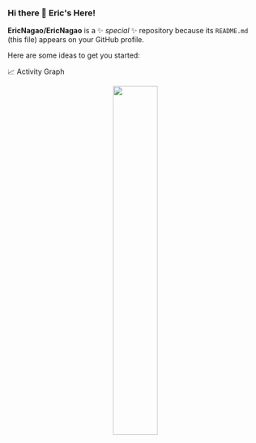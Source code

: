 ### Hi there 👋 Eric's Here!

**EricNagao/EricNagao** is a ✨ _special_ ✨ repository because its `README.md` (this file) appears on your GitHub profile.

Here are some ideas to get you started:


📈 Activity Graph
<p align="center">
	<img width="42%" src="https://github-readme-stats.vercel.app/api?username=EricNagao&show_icons=true&theme=onedark" />
</p>



<!-- - 🔭 I’m currently working on ...
- 🌱 I’m currently learning ...
- 👯 I’m looking to collaborate on ...
- 🤔 I’m looking for help with ...
- 💬 Ask me about ...
- 📫 How to reach me: ...
- 😄 Pronouns: ...
- ⚡ Fun fact: ...
-->
